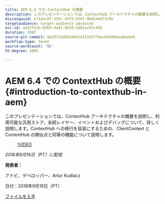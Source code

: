 ```yaml
---
title: AEM 6.4 での ContextHub の概要
description: このプレゼンテーションでは、ContextHub アーキテクチャの概要を説明し、利用可能な汎用ストア、永続レイヤー、イベントおよびデバッグについて、詳しく説明します。ContextHub への移行を容易にするための、ClientContext と ContextHub の類似点と同等の機能について説明します。
discoiquuid: e714ec87-355c-4373-b547-98d544d73c9e
targetaudience: target-audience advanced
exl-id: a415f41b-03b9-4a41-8b70-5d81ac8fc456
duration: 3307
source-git-commit: 9a297cda953d4414131657f9ac84580aea0eabeb
workflow-type: tm+mt
source-wordcount: '92'
ht-degree: 100%

---
```


# AEM 6.4 での ContextHub の概要{#introduction-to-contexthub-in-aem}

このプレゼンテーションでは、ContextHub アーキテクチャの概要を説明し、利用可能な汎用ストア、永続レイヤー、イベントおよびデバッグについて、詳しく説明します。ContextHub への移行を容易にするための、ClientContext と ContextHub の類似点と同等の機能について説明します。

>[!VIDEO](https://video.tv.adobe.com/v/23839/?quality=9)

*2018年9月19日（PT）に配信*

**発表者：**

アドビ、デベロッパー、Artur Kudlacz

日付：2018年9月19日（PT）

[ファイルを入手](assets/gems-session-introduction-to-contexthub-in-aem-64.pdf)

<!--
[Get back to the Overview](https://helpx.adobe.com/experience-manager/kt/eseminars/gems/aem-index.html)
-->
